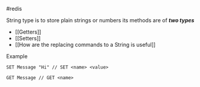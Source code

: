 #redis 

String type is to store plain strings or numbers
its methods are of ***two types***
- [[Getters]]
- [[Setters]]
- [[How are the replacing commands to a String is useful]]


Example
```
SET Message "Hi" // SET <name> <value>
```

```
GET Message // GET <name>
```